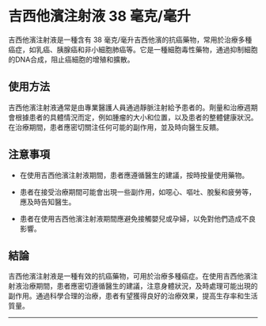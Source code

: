 # 吉西他濱注射液 38 毫克/毫升
吉西他濱注射液是一種含有 38 毫克/毫升吉西他濱的抗癌藥物，常用於治療多種癌症，如乳癌、胰腺癌和非小細胞肺癌等。它是一種細胞毒性藥物，通過抑制細胞的DNA合成，阻止癌細胞的增殖和擴散。
## 使用方法
吉西他濱注射液通常是由專業醫護人員通過靜脈注射給予患者的。劑量和治療週期會根據患者的具體情況而定，例如腫瘤的大小和位置，以及患者的整體健康狀況。在治療期間，患者應密切關注任何可能的副作用，並及時向醫生反饋。
## 注意事項
- 在使用吉西他濱注射液期間，患者應遵循醫生的建議，按時按量使用藥物。
- 患者在接受治療期間可能會出現一些副作用，如噁心、嘔吐、脫髮和疲勞等，應及時告知醫生。
- 患者在使用吉西他濱注射液期間應避免接觸嬰兒或孕婦，以免對他們造成不良影響。
## 結論
吉西他濱注射液是一種有效的抗癌藥物，可用於治療多種癌症。在使用吉西他濱注射液治療期間，患者應密切遵循醫生的建議，注意身體狀況，及時處理可能出現的副作用。通過科學合理的治療，患者有望獲得良好的治療效果，提高生存率和生活質量。
---